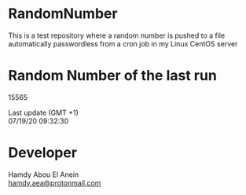 # RandomNumber    
This is a test repository where a random number is pushed to a file automatically passwordless from a cron job in my Linux CentOS server    
# Random Number of the last run   
15565
      
Last update (GMT +1)    
07/19/20 09:32:30
# Developer    
Hamdy Abou El Anein   
hamdy.aea@protonmail.com
